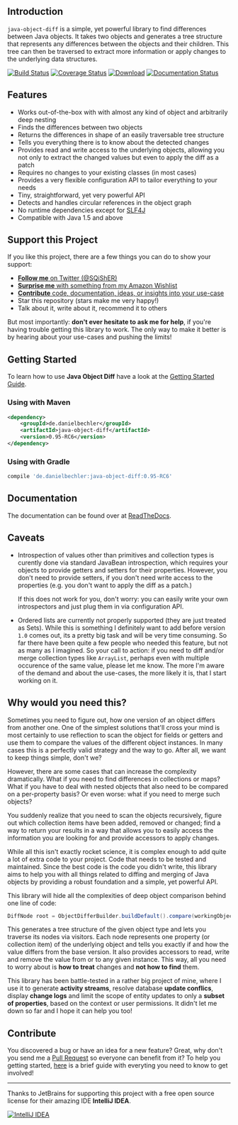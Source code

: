 ## Introduction

`java-object-diff` is a simple, yet powerful library to find differences between Java objects. It takes two objects and generates a tree structure that represents any differences between the objects and their children. This tree can then be traversed to extract more information or apply changes to the underlying data structures.

[![Build Status](https://travis-ci.org/SQiShER/java-object-diff.svg?branch=master)](https://travis-ci.org/SQiShER/java-object-diff) 
[![Coverage Status](https://coveralls.io/repos/SQiShER/java-object-diff/badge.svg?branch=master&service=github)](https://coveralls.io/github/SQiShER/java-object-diff?branch=master)
[![Download](https://api.bintray.com/packages/sqisher/maven/java-object-diff/images/download.svg)](https://bintray.com/sqisher/maven/java-object-diff/_latestVersion)
[![Documentation Status](https://readthedocs.org/projects/java-object-diff/badge/?version=latest)](https://readthedocs.org/projects/java-object-diff/?badge=latest)

## Features

* Works out-of-the-box with with almost any kind of object and arbitrarily deep nesting
* Finds the differences between two objects
* Returns the differences in shape of an easily traversable tree structure
* Tells you everything there is to know about the detected changes
* Provides read and write access to the underlying objects, allowing you not only to extract the changed values but even to apply the diff as a patch
* Requires no changes to your existing classes (in most cases)
* Provides a very flexible configuration API to tailor everything to your needs
* Tiny, straightforward, yet very powerful API
* Detects and handles circular references in the object graph
* No runtime dependencies except for [SLF4J](http://www.slf4j.org/)
* Compatible with Java 1.5 and above

## Support this Project

If you like this project, there are a few things you can do to show your support:

* [**Follow me** on Twitter (@SQiShER)](https://twitter.com/SQiShER)
* [**Surprise me** with something from my Amazon Wishlist](http://www.amazon.de/registry/wishlist/2JFW27V71CBGM)
* [**Contribute** code, documentation, ideas, or insights into your use-case](https://github.com/SQiShER/java-object-diff/blob/master/CONTRIBUTING.md)
* Star this repository (stars make me very happy!)
* Talk about it, write about it, recommend it to others

But most importantly: **don't ever hesitate to ask me for help**, if you're having trouble getting this library to work. The only way to make it better is by hearing about your use-cases and pushing the limits!

## Getting Started

To learn how to use **Java Object Diff** have a look at the [Getting Started Guide](http://java-object-diff.readthedocs.org/en/latest/getting-started/).

### Using with Maven

```xml
<dependency>
    <groupId>de.danielbechler</groupId>
    <artifactId>java-object-diff</artifactId>
    <version>0.95-RC6</version>
</dependency>
```

### Using with Gradle

```groovy
compile 'de.danielbechler:java-object-diff:0.95-RC6'
```

## Documentation

The documentation can be found over at [ReadTheDocs](http://java-object-diff.readthedocs.org/en/latest/).

## Caveats

* Introspection of values other than primitives and collection types is curently done via standard JavaBean introspection, which requires your objects to provide getters and setters for their properties. However, you don't need to provide setters, if you don't need write access to the properties (e.g. you don't want to apply the diff as a patch.)

	If this does not work for you, don't worry: you can easily write your own introspectors and just plug them in via configuration API.

* Ordered lists are currently not properly supported (they are just treated as Sets). While this is something I definitely want to add before version `1.0` comes out, its a pretty big task and will be very time consuming. So far there have been quite a few people who needed this feature, but not as many as I imagined. So your call to action: if you need to diff and/or merge collection types like `ArrayList`, perhaps even with multiple occurence of the same value, please let me know. The more I'm aware of the demand and about the use-cases, the more likely it is, that I start working on it.

## Why would you need this?

Sometimes you need to figure out, how one version of an object differs from another one. One of the simplest solutions that'll cross your mind is most certainly to use reflection to scan the object for fields or getters and use them to compare the values of the different object instances. In many cases this is a perfectly valid strategy and the way to go. After all, we want to keep things simple, don't we?

However, there are some cases that can increase the complexity dramatically. What if you need to find differences in collections or maps? What if you have to deal with nested objects that also need to be compared on a per-property basis? Or even worse: what if you need to merge such objects?

You suddenly realize that you need to scan the objects recursively, figure out which collection items have been added, removed or changed; find a way to return your results in a way that allows you to easily access the information you are looking for and provide accessors to apply changes.

While all this isn't exactly rocket science, it is complex enough to add quite a lot of extra code to your project. Code that needs to be tested and maintained. Since the best code is the code you didn't write, this library aims to help you with all things related to diffing and merging of Java objects by providing a robust foundation and a simple, yet powerful API.

This library will hide all the complexities of deep object comparison behind one line of code:

```java
DiffNode root = ObjectDifferBuilder.buildDefault().compare(workingObject, baseObject);
```

This generates a tree structure of the given object type and lets you traverse its nodes via visitors. Each node represents  one property (or collection item) of the underlying object and tells you exactly if and how the value differs from the base version. It also  provides accessors to read, write and remove the value from or to any given instance. This way, all you need to worry about is **how to treat** changes and **not how to find** them.

This library has been battle-tested in a rather big project of mine, where I use it to generate **activity streams**, resolve database **update conflics**, display **change logs** and limit the scope of entity updates to only a **subset of properties**, based on the context or user permissions. It didn't let me down so far and I hope it can help you too!

## Contribute

You discovered a bug or have an idea for a new feature? Great, why don't you send me a [Pull 
Request](https://help.github.com/articles/using-pull-requests) so everyone can benefit from it? To help you getting started, [here](https://github.com/SQiShER/java-object-diff/blob/master/CONTRIBUTING.md) is a brief guide with everyting you need to know to get involved!

---

Thanks to JetBrains for supporting this project with a free open source license for their amazing IDE **IntelliJ IDEA**.

[![IntelliJ IDEA](https://www.jetbrains.com/idea/docs/logo_intellij_idea.png)](https://www.jetbrains.com/idea/)
